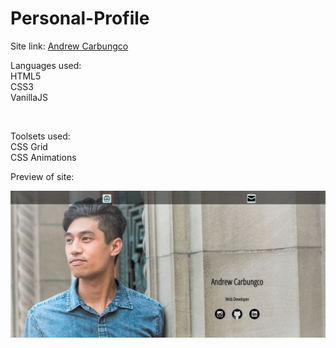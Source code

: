 # Personal-Profile

<html>
  <p>Site link: <a href="andrew-carbungco.netlify.com">Andrew Carbungco</a></p>
  <p>Languages used:<br>
    HTML5<br >
    CSS3<br >
    VanillaJS</p><br >
  <p>Toolsets used:<br>
    CSS Grid<br>
    CSS Animations</p>
  
  <p>Preview of site:<p>
  <img src="https://github.com/drewlearnsabout/Personal-Profile/blob/master/Portfolio%20snapshot.png?raw=true" alt="Picture of Andrew Carbungco's portfolio">
    
</html>
